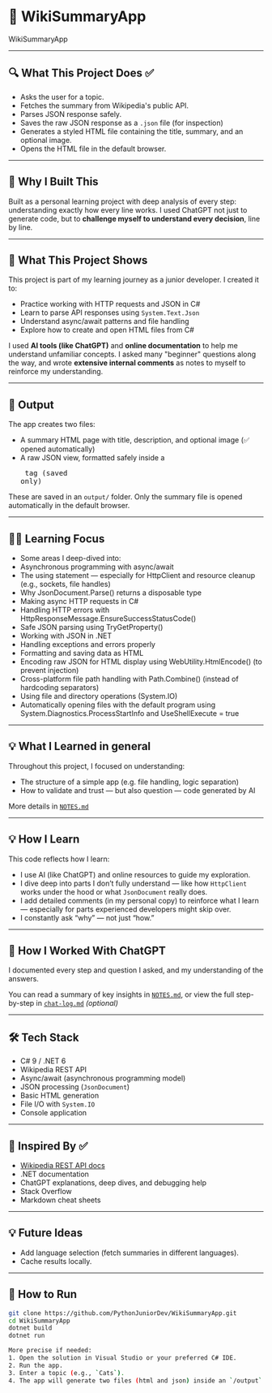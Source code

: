 # 📰 WikiSummaryApp
WikiSummaryApp

---

## 🔍 What This Project Does ✅

- Asks the user for a topic.
- Fetches the summary from Wikipedia's public API.
- Parses JSON response safely.
- Saves the raw JSON response as a `.json` file (for inspection)
- Generates a styled HTML file containing the title, summary, and an optional image.
- Opens the HTML file in the default browser.

---

## 📌 Why I Built This

Built as a personal learning project with deep analysis of every step: understanding exactly how every line works.
I used ChatGPT not just to generate code, but to **challenge myself to understand every decision**, line by line.

---

## 🎯 What This Project Shows

This project is part of my learning journey as a junior developer. I created it to:

- Practice working with HTTP requests and JSON in C#
- Learn to parse API responses using `System.Text.Json`
- Understand async/await patterns and file handling
- Explore how to create and open HTML files from C#

I used **AI tools (like ChatGPT)** and **online documentation** to help me understand unfamiliar concepts. I asked many "beginner" questions along the way, and wrote **extensive internal comments** as notes to myself to reinforce my understanding.

---

## 📂 Output

The app creates two files:

- A summary HTML page with title, description, and optional image (✅ opened automatically)
- A raw JSON view, formatted safely inside a <pre> tag (saved only)

These are saved in an `output/` folder. Only the summary file is opened automatically in the default browser.

---

## 👨‍💻 Learning Focus

- Some areas I deep-dived into:
- Asynchronous programming with async/await
- The using statement — especially for HttpClient and resource cleanup (e.g., sockets, file handles)
- Why JsonDocument.Parse() returns a disposable type
- Making async HTTP requests in C#
- Handling HTTP errors with HttpResponseMessage.EnsureSuccessStatusCode()
- Safe JSON parsing using TryGetProperty()
- Working with JSON in .NET
- Handling exceptions and errors properly
- Formatting and saving data as HTML
- Encoding raw JSON for HTML display using WebUtility.HtmlEncode() (to prevent injection)
- Cross-platform file path handling with Path.Combine() (instead of hardcoding separators)
- Using file and directory operations (System.IO)
- Automatically opening files with the default program using System.Diagnostics.ProcessStartInfo and UseShellExecute = true

---

## 💡 What I Learned in general

Throughout this project, I focused on understanding:
- The structure of a simple app (e.g. file handling, logic separation)
- How to validate and trust — but also question — code generated by AI

More details in [`NOTES.md`](./NOTES.md)

---

## 💡 How I Learn

This code reflects how I learn:

- I use AI (like ChatGPT) and online resources to guide my exploration.
- I dive deep into parts I don’t fully understand — like how `HttpClient` works under the hood or what `JsonDocument` really does.
- I add detailed comments (in my personal copy) to reinforce what I learn — especially for parts experienced developers might skip over.
- I constantly ask “why” — not just “how.”

---

## 🧠 How I Worked With ChatGPT

I documented every step and question I asked, and my understanding of the answers.

You can read a summary of key insights in [`NOTES.md`](./NOTES.md), or view the full step-by-step in [`chat-log.md`](./chat-log.md) *(optional)*

---

## 🛠️ Tech Stack

- C# 9 / .NET 6
- Wikipedia REST API
- Async/await (asynchronous programming model)
- JSON processing (`JsonDocument`)
- Basic HTML generation
- File I/O with `System.IO`
- Console application

---

## 🙌 Inspired By ✅

- [Wikipedia REST API docs](https://en.wikipedia.org/api/rest_v1/)
- .NET documentation
- ChatGPT explanations, deep dives, and debugging help
- Stack Overflow
- Markdown cheat sheets

---

## 💡 Future Ideas

- Add language selection (fetch summaries in different languages).
- Cache results locally.

---

## 🚀 How to Run

```bash
git clone https://github.com/PythonJuniorDev/WikiSummaryApp.git
cd WikiSummaryApp
dotnet build
dotnet run

More precise if needed:
1. Open the solution in Visual Studio or your preferred C# IDE.
2. Run the app.
3. Enter a topic (e.g., `Cats`).
4. The app will generate two files (html and json) inside an `/output` folder and open them in your browser
